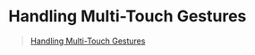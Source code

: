 # Handling Multi-Touch Gestures
> [Handling Multi-Touch Gestures](https://developer.android.com/training/gestures/multi.html)
